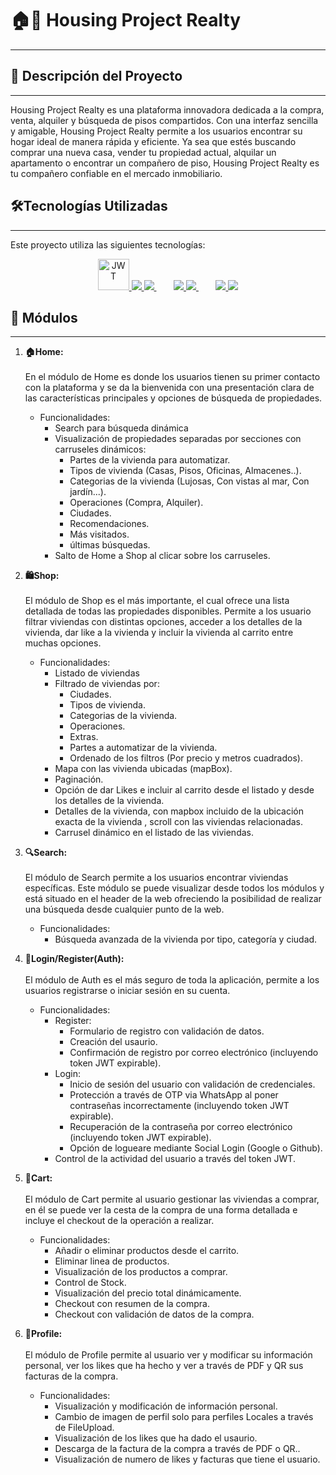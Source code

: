 # 🏠🏢 Housing Project Realty
---
## 📝 Descripción del Proyecto
---
Housing Project Realty es una plataforma innovadora dedicada a la compra, venta, alquiler y búsqueda de pisos compartidos. Con una interfaz sencilla y amigable, Housing Project Realty permite a los usuarios encontrar su hogar ideal de manera rápida y eficiente. Ya sea que estés buscando comprar una nueva casa, vender tu propiedad actual, alquilar un apartamento o encontrar un compañero de piso, Housing Project Realty es tu compañero confiable en el mercado inmobiliario.

## 🛠️Tecnologías Utilizadas
---
Este proyecto utiliza las siguientes tecnologías:

<div align="center">
  <a href="https://jwt.io" rel="nofollow">
    <img src="https://jwt.io/img/pic_logo.svg" alt="JWT" width="50" height="50">
  </a>
  <a href="https://skillicons.dev" rel="nofollow">
    <img src="https://skillicons.dev/icons?i=php" style="max-width: 100%;">
  </a>
  <a href="https://skillicons.dev" rel="nofollow">
    <img src="https://skillicons.dev/icons?i=mysql" style="max-width: 100%;">
  </a>&nbsp;&nbsp;&nbsp;&nbsp;&nbsp;&nbsp;
  <a href="https://skillicons.dev" rel="nofollow">
    <img src="https://skillicons.dev/icons?i=js" style="max-width: 100%;">
  </a>
  <a href="https://skillicons.dev" rel="nofollow">
    <img src="https://skillicons.dev/icons?i=jquery" style="max-width: 100%;">
  </a>&nbsp;&nbsp;&nbsp;&nbsp;&nbsp;&nbsp;
  <a href="https://skillicons.dev" rel="nofollow">
    <img src="https://skillicons.dev/icons?i=html" style="max-width: 100%;">
  </a>
  <a href="https://skillicons.dev" rel="nofollow">
    <img src="https://skillicons.dev/icons?i=css" style="max-width: 100%;">
  </a>
</div>

## 🔗 Módulos
---
1. **🏠Home:** <br><br>
    En el módulo de Home es donde los usuarios tienen su primer contacto con la plataforma y se da la bienvenida con una presentación clara de las características principales y opciones de búsqueda de propiedades.
    - Funcionalidades:
       - Search para búsqueda dinámica
       - Visualización de propiedades separadas por secciones con carruseles dinámicos:
            - Partes de la vivienda para automatizar.
            - Tipos de vivienda (Casas, Pisos, Oficinas, Almacenes..).
            - Categorias de la vivienda (Lujosas, Con vistas al mar, Con jardín...).
            - Operaciones (Compra, Alquiler).
            - Ciudades.
            - Recomendaciones.
            - Más visitados.
            - últimas búsquedas.
       - Salto de Home a Shop al clicar sobre los carruseles.
       

2. **🛍️Shop:** <br><br>
   El módulo de Shop es el más importante, el cual ofrece una lista detallada de todas las propiedades disponibles. Permite a los usuario filtrar viviendas con distintas opciones, acceder a los detalles de la vivienda, dar like a la vivienda y incluir la vivienda al carrito entre muchas opciones.
   - Funcionalidades:
       - Listado de viviendas
       - Filtrado de viviendas por:
            - Ciudades.
            - Tipos de vivienda.
            - Categorias de la vivienda.
            - Operaciones.
            - Extras.
            - Partes a automatizar de la vivienda.
            - Ordenado de los filtros (Por precio y metros cuadrados).
       - Mapa con las vivienda ubicadas (mapBox).
       - Paginación.
       - Opción de dar Likes e incluir al carrito desde el listado y desde los detalles de la vivienda.
       - Detalles de la vivienda, con mapbox incluido de la ubicación exacta de la vivienda , scroll con las viviendas relacionadas.
       - Carrusel dinámico en el listado de las viviendas.

3. **🔍Search:** <br><br>
    El módulo de Search permite a los usuarios encontrar viviendas específicas. Este módulo se puede visualizar desde todos los módulos y está situado en el header de la web ofreciendo la posibilidad de realizar una búsqueda desde cualquier punto de la web.
   - Funcionalidades:
       - Búsqueda avanzada de la vivienda por tipo, categoría y ciudad.
       
4. **🔑Login/Register(Auth):** <br><br>
    El módulo de Auth es el más seguro de toda la aplicación, permite a los usuarios registrarse o iniciar sesión en su cuenta.
   - Funcionalidades:
       - Register:
            - Formulario de registro con validación de datos.
            - Creación del usaurio.
            - Confirmación de registro por correo electrónico (incluyendo token JWT expirable).
       - Login:
            - Inicio de sesión del usuario con validación de credenciales.
            - Protección a través de OTP via WhatsApp al poner contraseñas incorrectamente (incluyendo token JWT expirable).
            - Recuperación de la contraseña por correo electrónico (incluyendo token JWT expirable).
            - Opción de logueare mediante Social Login (Google o Github).
        - Control de la actividad del usuario a través del token JWT.

5. **🛒Cart:** <br><br>
    El módulo de Cart permite al usuario gestionar las viviendas a comprar, en él se puede ver la cesta de la compra de una forma detallada e incluye el checkout de la operación a realizar.
   - Funcionalidades:
       - Añadir o eliminar productos desde el carrito.
       - Eliminar linea de productos.
       - Visualización de los productos a comprar.
       - Control de Stock.
       - Visualización del precio total dinámicamente.
       - Checkout con resumen de la compra.
       - Checkout con validación de datos de la compra.

6. **👤Profile:** <br><br>
   El módulo de Profile permite al usuario ver y modificar su información personal, ver los likes que ha hecho y ver a través de PDF y QR sus facturas de la compra.
   - Funcionalidades:
       - Visualización y modificación de información personal.
       - Cambio de imagen de perfil solo para perfiles Locales a través de FileUpload.
       - Visualización de los likes que ha dado el usaurio.
       - Descarga de la factura de la compra a través de PDF o QR..
       - Visualización de numero de likes y facturas que tiene el usuario.

